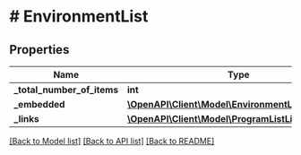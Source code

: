 # # EnvironmentList

## Properties

Name | Type | Description | Notes
------------ | ------------- | ------------- | -------------
**_total_number_of_items** | **int** |  | [optional] 
**_embedded** | [**\OpenAPI\Client\Model\EnvironmentListEmbedded**](EnvironmentListEmbedded.md) |  | [optional] 
**_links** | [**\OpenAPI\Client\Model\ProgramListLinks**](ProgramListLinks.md) |  | [optional] 

[[Back to Model list]](../../README.md#documentation-for-models) [[Back to API list]](../../README.md#documentation-for-api-endpoints) [[Back to README]](../../README.md)


